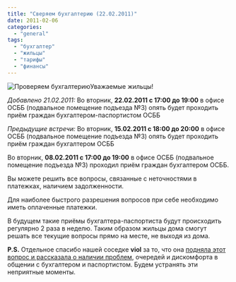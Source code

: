 ```yaml
---
title: "Сверяем бухгалтерию (22.02.2011)"
date: 2011-02-06
categories: 
  - "general"
tags: 
  - "бухгалтер"
  - "жильцы"
  - "тарифы"
  - "финансы"
---
```


![Проверяем бухгалтерию](http://shevchenko4a.brovary.org/wp-content/uploads/2011/02/buhgalter-1.jpg "Проверяем бухгалтерию")Уважаемые жильцы!

_Добавлено 21.02.2011:_ Во вторник, **22.02.2011 с 17:00 до 19:00** в офисе ОСББ (подвальное помещение подъезда №3) опять будет проходить приём граждан бухгалтером-паспортистом ОСББ

_Предыдущие встречи:_ Во вторник, **15.02.2011 с 18:00 до 20:00** в офисе ОСББ (подвальное помещение подъезда №3) опять будет проходить приём граждан бухгалтером ОСББ

Во вторник, **08.02.2011 с 17:00 до 19:00** в офисе ОСББ (подвальное помещение подъезда №3) проходил приём граждан бухгалтером ОСББ.

Вы можете решить <!--more-->все вопросы, связанные с неточностями в платежках, наличием задолженности.

Для наиболее быстрого разрешения вопросов при себе необходимо иметь оплаченные платежки.

В будущем такие приёмы бухгалтера-паспортиста будут происходить регулярно 2 раза в неделю. Таким образом жильцы дома смогут решать все текущие вопросы прямо на месте, не выходя из дома.

**P.S.** Отдельное спасибо нашей соседке **viol** за то, что она [подняла этот вопрос и рассказала о наличии проблем](http://shevchenko4a.brovary.org/byudjet-osbb-2011/?cid=2217), очередей и дискомфорта в общении с бухгалтером и паспортистом. Будем устранять эти неприятные моменты.
